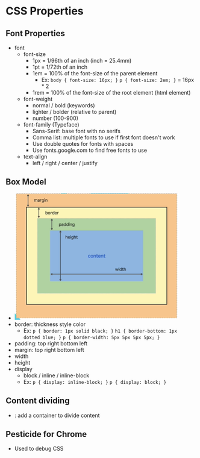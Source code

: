 # CSS Properties
## Font Properties
- font
  - font-size
    - 1px = 1/96th of an inch (inch = 25.4mm)
    - 1pt = 1/72th of an inch 
    - 1em = 100% of the font-size of the parent element
      - Ex: 
      `body { font-size: 16px; }`
      `p { font-size: 2em; }` = 16px * 2
    - 1rem = 100% of the font-size of the root element (html element) 
  - font-weight
    - normal / bold (keywords)
    - lighter / bolder (relative to parent)
    - number (100-900)
  - font-family (Typeface)
    - Sans-Serif: base font with no serifs
    - Comma list: multiple fonts to use if first font doesn't work
    - Use double quotes for fonts with spaces
    - Use fonts.google.com to find free fonts to use
  - text-align
    - left / right / center / justify

## Box Model
- ![Box model](boxModel.png)
- border: thickness style color
  - Ex: 
  `p { border: 1px solid black; }`
  `h1 { border-bottom: 1px dotted blue; }`
  `p { border-width: 5px 5px 5px 5px; }`
- padding: top right bottom left
- margin: top right bottom left
- width
- height
- display
  - block / inline / inline-block
  - Ex: 
  `p { display: inline-block; }`
  `p { display: block; }`

## Content dividing
- <div></div>: add a container to divide content

## Pesticide for Chrome
- Used to debug CSS